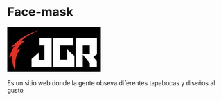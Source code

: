 # Face-mask

![Scheme](Image/logojgr.jpeg)

Es un sitio web donde la gente obseva diferentes tapabocas y diseños al gusto

